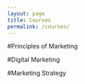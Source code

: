 ```yaml
---
layout: page
title: Courses
permalink: /courses/
---
```


#Principles of Marketing

#Digital Marketing

#Marketing Strategy

